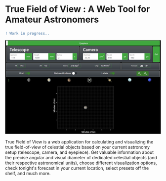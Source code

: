 # True Field of View : A Web Tool for Amateur Astronomers

```diff
! Work in progress..
```

<p align="left">
 <img src="./fig/demo.jpg" width="640">
</p>

True Field of View is a web application for calculating and visualizing the true field-of-view of celestial objects based on your current astronomy setup (telescope, camera, and eyepiece). Get valuable information about the precise angular and visual diameter of dedicated celestial objects (and their respective astronomical units), choose different visualization options, check tonight's forecast in your current location, select presets off the shelf, and much more.
